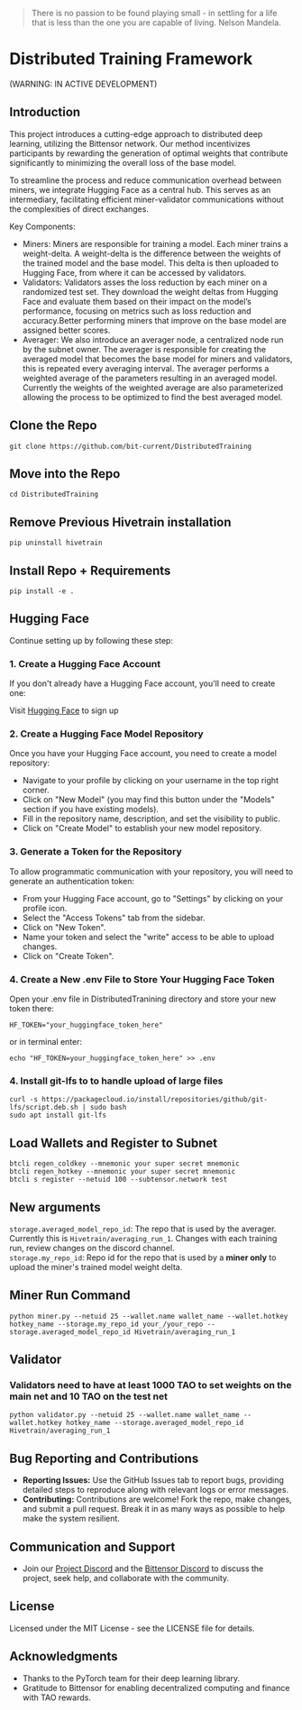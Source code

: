 > There is no passion to be found playing small - in settling for a life that is less than the one you are capable of living. Nelson Mandela.

# Distributed Training Framework

(WARNING: IN ACTIVE DEVELOPMENT)

## Introduction

This project introduces a cutting-edge approach to distributed deep learning, utilizing the Bittensor network. Our method incentivizes participants by rewarding the generation of optimal weights that contribute significantly to minimizing the overall loss of the base model.

To streamline the process and reduce communication overhead between miners, we integrate Hugging Face as a central hub. This serves as an intermediary, facilitating efficient miner-validator communications without the complexities of direct exchanges.

Key Components: 
* Miners: Miners are responsible for training a model. Each miner trains a weight-delta. A weight-delta is the difference between the weights of the trained model and the base model. This delta is then uploaded to Hugging Face, from where it can be accessed by validators. 
* Validators: Validators asses the loss reduction by each miner on a randomized test set. They download the weight deltas from Hugging Face and evaluate them based on their impact on the model’s performance, focusing on metrics such as loss reduction and accuracy.Better performing miners that improve on the base model are assigned better scores.
* Averager: We also introduce an averager node, a centralized node run by the subnet owner. The averager is responsible for creating the averaged model that becomes the base model for miners and validators, this is repeated every averaging interval. The averager performs a weighted average of the parameters resulting in an averaged model. Currently the weights of the weighted average are also parameterized allowing the process to be optimized to find the best averaged model. 

## Clone the Repo

```
git clone https://github.com/bit-current/DistributedTraining
```

## Move into the Repo

```
cd DistributedTraining
```

## Remove Previous Hivetrain installation

```
pip uninstall hivetrain
```

## Install Repo + Requirements

```
pip install -e .
```

## Hugging Face
Continue setting up by following these step:

### 1. Create a Hugging Face Account
If you don't already have a Hugging Face account, you'll need to create one:

Visit [Hugging Face](https://huggingface.co/) to sign up
### 2. Create a Hugging Face Model Repository
Once you have your Hugging Face account, you need to create a model repository:
* Navigate to your profile by clicking on your username in the top right corner.
* Click on "New Model" (you may find this button under the "Models" section if you have existing models).
* Fill in the repository name, description, and set the visibility to public.
* Click on "Create Model" to establish your new model repository.
### 3. Generate a Token for the Repository
To allow programmatic communication with your repository, you will need to generate an authentication token:

* From your Hugging Face account, go to "Settings" by clicking on your profile icon.
* Select the "Access Tokens" tab from the sidebar.
* Click on "New Token".
* Name your token and select the "write" access to be able to upload changes.
* Click on "Create Token".

### 4. Create a New .env File to Store Your Hugging Face Token
Open your .env file in DistributedTranining directory and store your new token there:
```
HF_TOKEN="your_huggingface_token_here"
```
or in terminal enter:

```
echo "HF_TOKEN=your_huggingface_token_here" >> .env
```
### 4. Install git-lfs to to handle upload of large files 

```
curl -s https://packagecloud.io/install/repositories/github/git-lfs/script.deb.sh | sudo bash
sudo apt install git-lfs
```
## Load Wallets and Register to Subnet

```
btcli regen_coldkey --mnemonic your super secret mnemonic
btcli regen_hotkey --mnemonic your super secret mnemonic
btcli s register --netuid 100 --subtensor.network test
```

## New arguments
```storage.averaged_model_repo_id```: The repo that is used by the averager. Currently this is ```Hivetrain/averaging_run_1```. Changes with each training run, review changes on the discord channel.  
```storage.my_repo_id```: Repo id for the repo that is used by a **miner only** to upload the miner's trained model weight delta. 

## Miner Run Command

```
python miner.py --netuid 25 --wallet.name wallet_name --wallet.hotkey hotkey_name --storage.my_repo_id your_/your_repo --storage.averaged_model_repo_id Hivetrain/averaging_run_1
```

## Validator

### Validators need to have at least 1000 TAO to set weights on the main net and 10 TAO on the test net

```
python validator.py --netuid 25 --wallet.name wallet_name --wallet.hotkey hotkey_name --storage.averaged_model_repo_id Hivetrain/averaging_run_1
```

## Bug Reporting and Contributions

- **Reporting Issues:** Use the GitHub Issues tab to report bugs, providing detailed steps to reproduce along with relevant logs or error messages.
- **Contributing:** Contributions are welcome! Fork the repo, make changes, and submit a pull request. Break it in as many ways as possible to help make the system resilient.

## Communication and Support

- Join our [Project Discord](#) and the [Bittensor Discord](#) to discuss the project, seek help, and collaborate with the community.

## License

Licensed under the MIT License - see the LICENSE file for details.

## Acknowledgments

- Thanks to the PyTorch team for their deep learning library.
- Gratitude to Bittensor for enabling decentralized computing and finance with TAO rewards.
